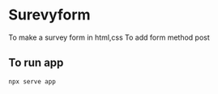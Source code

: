 

# Surevyform
To make a survey form in html,css
To add form method post
##       To run app

```
npx serve app
```

